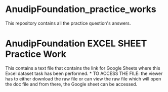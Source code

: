 # AnudipFoundation_practice_works
This repository contains all the practice question's answers.
# AnudipFoundation EXCEL SHEET Practice Work
This contains a text file that contains the link for Google Sheets where this Excel dataset task has been performed.
*
TO ACCESS THE FILE: the viewer has to either download the raw file or can view the raw file which will open the doc file and from there, the Google sheet can be accessed.
